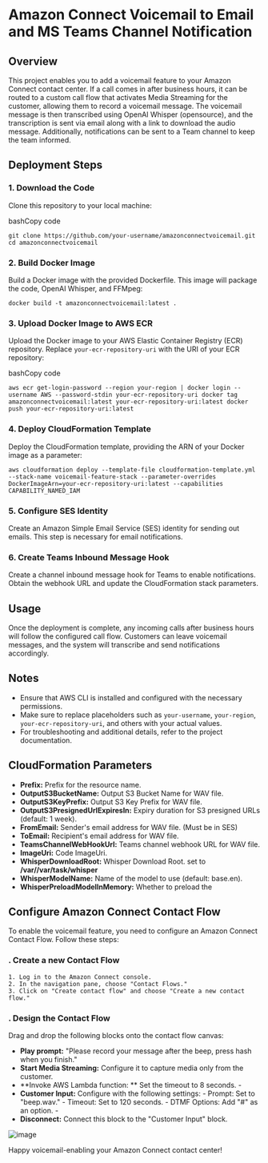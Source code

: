 # Amazon Connect Voicemail to Email and MS Teams Channel Notification



## Overview

This project enables you to add a voicemail feature to your Amazon Connect contact center. If a call comes in after business hours, it can be routed to a custom call flow that activates Media Streaming for the customer, allowing them to record a voicemail message. The voicemail message is then transcribed using OpenAI Whisper (opensource), and the transcription is sent via email along with a link to download the audio message. Additionally, notifications can be sent to a Team channel to keep the team informed.

## Deployment Steps

### 1. Download the Code

Clone this repository to your local machine:

bashCopy code

`git clone https://github.com/your-username/amazonconnectvoicemail.git
cd amazonconnectvoicemail` 

### 2. Build Docker Image

Build a Docker image with the provided Dockerfile. This image will package the code, OpenAI Whisper, and FFMpeg:


`docker build -t amazonconnectvoicemail:latest .` 

### 3. Upload Docker Image to AWS ECR

Upload the Docker image to your AWS Elastic Container Registry (ECR) repository. Replace `your-ecr-repository-uri` with the URI of your ECR repository:

bashCopy code

`aws ecr get-login-password --region your-region | docker login --username AWS --password-stdin your-ecr-repository-uri
docker tag amazonconnectvoicemail:latest your-ecr-repository-uri:latest
docker push your-ecr-repository-uri:latest` 

### 4. Deploy CloudFormation Template

Deploy the CloudFormation template, providing the ARN of your Docker image as a parameter:


`aws cloudformation deploy --template-file cloudformation-template.yml --stack-name voicemail-feature-stack --parameter-overrides DockerImageArn=your-ecr-repository-uri:latest --capabilities CAPABILITY_NAMED_IAM` 

### 5. Configure SES Identity

Create an Amazon Simple Email Service (SES) identity for sending out emails. This step is necessary for email notifications.

### 6. Create Teams Inbound Message Hook

Create a channel inbound message hook for Teams to enable notifications. Obtain the webhook URL and update the CloudFormation stack parameters.

## Usage

Once the deployment is complete, any incoming calls after business hours will follow the configured call flow. Customers can leave voicemail messages, and the system will transcribe and send notifications accordingly.

## Notes

-   Ensure that AWS CLI is installed and configured with the necessary permissions.
-   Make sure to replace placeholders such as `your-username`, `your-region`, `your-ecr-repository-uri`, and others with your actual values.
-   For troubleshooting and additional details, refer to the project documentation.

## CloudFormation Parameters

-   **Prefix:** Prefix for the resource name.
-   **OutputS3BucketName:** Output S3 Bucket Name for WAV file.
-   **OutputS3KeyPrefix:** Output S3 Key Prefix for WAV file.
-   **OutputS3PresignedUrlExpiresIn:** Expiry duration for S3 presigned URLs (default: 1 week).
-   **FromEmail:** Sender's email address for WAV file. (Must be in SES)
-   **ToEmail:** Recipient's email address for WAV file.
-   **TeamsChannelWebHookUrl:** Teams channel webhook URL for WAV file.
-   **ImageUri:** Code ImageUri.
-   **WhisperDownloadRoot:** Whisper Download Root.    set to **/var//var/task/whisper**
-   **WhisperModelName:** Name of the model to use (default: base.en).
-   **WhisperPreloadModelInMemory:** Whether to preload the 

## Configure Amazon Connect Contact Flow

To enable the voicemail feature, you need to configure an Amazon Connect Contact Flow. Follow these steps:
### . Create a new Contact Flow
	1. Log in to the Amazon Connect console. 
	2. In the navigation pane, choose "Contact Flows." 
	3. Click on "Create contact flow" and choose "Create a new contact flow."

### . Design the Contact Flow

Drag and drop the following blocks onto the contact flow canvas:   

 - **Play prompt:** "Please record your message after the beep, press hash when you finish."
 - **Start Media Streaming:** Configure it to capture media only from the customer.     
 - **Invoke AWS Lambda function: **  Set the timeout to 8 seconds. -      
 - **Customer Input:** Configure with the following settings: - Prompt: Set to "beep.wav." - Timeout: Set to 120 seconds. - DTMF Options: Add "#" as an option. -      
 - **Disconnect:** Connect this block to the "Customer Input" block.


![image](https://github.com/zhangyuezhong/amazonconnectvoicemail/assets/23203638/efe96bf5-09a7-43c2-bb26-966a7f81d08b)



Happy voicemail-enabling your Amazon Connect contact center!

